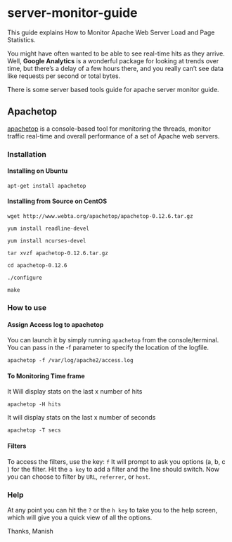 # server-monitor-guide
This guide explains How to Monitor Apache Web Server Load and Page Statistics.

You might have often wanted to be able to see real-time hits as they arrive. Well, **Google Analytics** is a wonderful package for looking at trends over time, but there’s a delay of a few hours there, and you really can’t see data like requests per second or total bytes.

There is some server based tools guide for apache server monitor guide.

## Apachetop 
 
[apachetop](https://github.com/JeremyJones/Apachetop) is a console-based tool for monitoring the threads, monitor traffic real-time and overall performance of a set of Apache web servers.

### Installation

#### Installing on Ubuntu
`apt-get install apachetop`

#### Installing from Source on CentOS
```
wget http://www.webta.org/apachetop/apachetop-0.12.6.tar.gz

yum install readline-devel

yum install ncurses-devel

tar xvzf apachetop-0.12.6.tar.gz

cd apachetop-0.12.6

./configure

make

```


### How to use

#### Assign Access log to apachetop

You can launch it by simply running `apachetop` from the console/terminal. You can pass in the -f parameter to specify the location of the logfile. 

`apachetop -f /var/log/apache2/access.log`

#### To Monitoring Time frame

It Will display stats on the last x number of hits

`apachetop -H hits`

 It will display stats on the last x number of seconds
 
`apachetop -T secs`


#### Filters

To access the filters, use the key: `f`
It will prompt to ask you options (a, b, c ) for the filter.
Hit the `a key` to add a filter and the line should switch. Now you can choose to filter by `URL`, `referrer`, or `host`.


### Help

At any point you can hit the `?` or the `h key` to take you to the help screen, which will give you a quick view of all the options.


Thanks,
Manish
